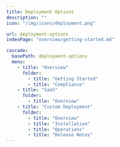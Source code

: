 ```yaml
---
title: Deployment Options
description: ""
icon: "/img/icons/deployment.png"

url: deployment-options
indexPage: "overview/getting-started.md"

cascade:
  basePath: deployment-options
  menu:
    - title: "Overview"
      folder:
        - title: "Getting Started"
        - title: "Compliance"
    - title: "SaaS"
      folder:
        - title: "Overview"
    - title: "Custom Deployment"
      folder:
        - title: "Overview"
        - title: "Installation"
        - title: "Operations"     
        - title: "Release Notes"
---
```

